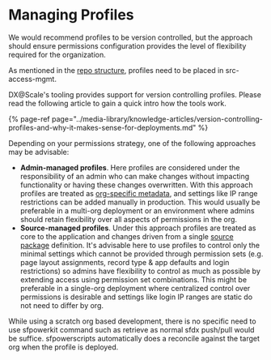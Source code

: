 # Managing Profiles

We would recommend profiles to be version controlled, but the approach should ensure permissions configuration provides the level of flexibility required for the organization.

As mentioned in the [repo structure](../scm/repository-structure.md), profiles need to be placed in src-access-mgmt.

DX@Scale's tooling provides support for version controlling profiles. Please read the following article to gain a quick intro how the tools work.

{% page-ref page="../media-library/knowledge-articles/version-controlling-profiles-and-why-it-makes-sense-for-deployments.md" %}

Depending on your permissions strategy, one of the following approaches may be advisable:

* **Admin-managed profiles**. Here profiles are considered under the responsibility of an admin who can make changes without impacting functionality or having these changes overwritten. With this approach profiles are treated as [org-specific metadata](https://docs.dxatscale.io/scm/dealing-with-sensitive-metadata), and settings like IP range restrictions can be added manually in production. This would usually be preferable in a multi-org deployment or an environment where admins should retain flexibility over all aspects of permissions in the org.
* **Source-managed profiles**. Under this approach profiles are treated as core to the application and changes driven from a single [source package](https://docs.dxatscale.io/development-practices/source-packages) definition. It's advisable here to use profiles to control only the minimal settings which cannot be provided through permission sets \(e.g. page layout assignments, record type & app defaults and login restrictions\) so admins have flexibility to control as much as possible by extending access using permission set combinations. This might be preferable in a single-org deployment where centralized control over permissions is desirable and settings like login IP ranges are static do not need to differ by org.

While using a scratch org based development, there is no specific need to use sfpowerkit command such as retrieve as normal sfdx push/pull would be suffice. sfpowerscripts automatically does a reconcile against the target org when the profile is deployed.

